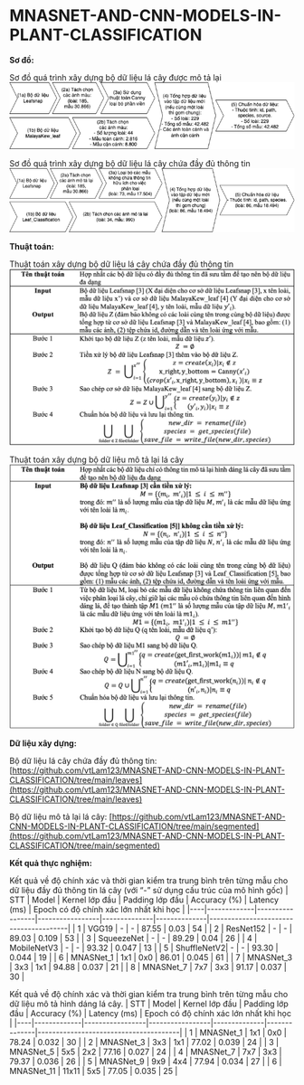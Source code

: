 # MNASNET-AND-CNN-MODELS-IN-PLANT-CLASSIFICATION

**Sơ đồ:**

Sơ đồ quá trình xây dựng bộ dữ liệu lá cây được mô tả lại
<img src="image/Tiền xử lý RGB.png">

Sơ đồ quá trình xây dựng bộ dữ liệu lá cây chứa đầy đủ thông tin
<img src="image/Tiền xử lý Gray.png">

**Thuật toán:**

Thuật toán xây dựng bộ dữ liệu lá cây chứa đầy đủ thông tin
<img src="image/RGB_algorithm.png">

Thuật toán xây dựng bộ dữ liệu mô tả lại lá cây
<img src="image/Gray_algorithm.png">

**Dữ liệu xây dựng:**

Bộ dữ liệu lá cây chứa đầy đủ thông tin: [https://github.com/vtLam123/MNASNET-AND-CNN-MODELS-IN-PLANT-CLASSIFICATION/tree/main/leaves](https://github.com/vtLam123/MNASNET-AND-CNN-MODELS-IN-PLANT-CLASSIFICATION/tree/main/leaves)

Bộ dữ liệu mô tả lại lá cây: [https://github.com/vtLam123/MNASNET-AND-CNN-MODELS-IN-PLANT-CLASSIFICATION/tree/main/segmented](https://github.com/vtLam123/MNASNET-AND-CNN-MODELS-IN-PLANT-CLASSIFICATION/tree/main/segmented)


**Kết quả thực nghiệm:**

Kết quả về độ chính xác và thời gian kiểm tra trung bình trên từng mẫu cho dữ liệu đầy đủ thông tin lá cây
(với “-” sử dụng cấu trúc của mô hình gốc)
| STT | Model       | Kernel lớp đầu | Padding lớp đầu | Accuracy (%) | Latency (ms) | Epoch có độ chính xác lớn nhất khi học |
|----|-------------|-----------------|-----------------|--------------|--------------|---------------------------------------|
| 1  | VGG19       | -               | -               | 87.55        | 0.03         | 54                                    |
| 2  | ResNet152   | -               | -               | 89.03        | 0.109        | 53                                    |
| 3  | SqueezeNet  | -               | -               | 89.29        | 0.04         | 26                                    |
| 4  | MobileNetV3 | -               | -               | 93.32        | 0.047        | 13                                    |
| 5  | ShuffleNetV2| -               | -               | 93.30        | 0.044        | 19                                    |
| 6  | MNASNet_1   | 1x1             | 0x0             | 86.01        | 0.045        | 61                                    |
| 7  | MNASNet_3   | 3x3             | 1x1             | 94.88        | 0.037        | 21                                    |
| 8  | MNASNet_7   | 7x7             | 3x3             | 91.17        | 0.037        | 30                                    |


Kết quả về độ chính xác và thời gian kiểm tra trung bình trên từng mẫu cho dữ liệu mô tả hình dáng lá cây.
| STT | Model       | Kernel lớp đầu | Padding lớp đầu | Accuracy (%) | Latency (ms) | Epoch có độ chính xác lớn nhất khi học |
|----|-------------|-----------------|-----------------|--------------|--------------|---------------------------------------|
| 1  | MNASNet_1   | 1x1             | 0x0             | 78.24        | 0.032        | 30                                    |
| 2  | MNASNet_3   | 3x3             | 1x1             | 77.02        | 0.039        | 24                                    |
| 3  | MNASNet_5   | 5x5             | 2x2             | 77.16        | 0.027        | 24                                    |
| 4  | MNASNet_7   | 7x7             | 3x3             | 79.37        | 0.036        | 26                                    |
| 5  | MNASNet_9   | 9x9             | 4x4             | 77.94        | 0.034        | 27                                    |
| 6  | MNASNet_11  | 11x11           | 5x5             | 77.05        | 0.035        | 25                                    |
